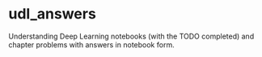 # udl_answers
Understanding Deep Learning notebooks (with the TODO completed) and chapter problems with answers in notebook form.
